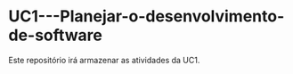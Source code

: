 # UC1---Planejar-o-desenvolvimento-de-software
Este repositório irá armazenar as atividades da UC1.
